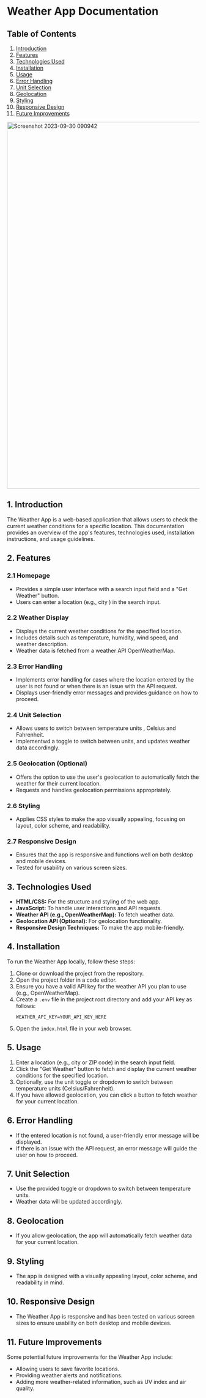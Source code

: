 # Weather App Documentation

## Table of Contents
1. [Introduction](#introduction)
2. [Features](#features)
3. [Technologies Used](#technologies-used)
4. [Installation](#installation)
5. [Usage](#usage)
6. [Error Handling](#error-handling)
7. [Unit Selection](#unit-selection)
8. [Geolocation](#geolocation)
9. [Styling](#styling)
10. [Responsive Design](#responsive-design)
11. [Future Improvements](#future-improvements)
<img width="960" alt="Screenshot 2023-09-30 090942" src="https://github.com/polidahiya/weatherapp3.0/assets/121171390/a450fcf8-edec-43be-9ca9-07da0933ba0e">

## 1. Introduction <a name="introduction"></a>
The Weather App is a web-based application that allows users to check the current weather conditions for a specific location. This documentation provides an overview of the app's features, technologies used, installation instructions, and usage guidelines.

## 2. Features <a name="features"></a>
### 2.1 Homepage
- Provides a simple user interface with a search input field and a "Get Weather" button.
- Users can enter a location (e.g., city ) in the search input.

### 2.2 Weather Display
- Displays the current weather conditions for the specified location.
- Includes details such as temperature, humidity, wind speed, and weather description.
- Weather data is fetched from a weather API OpenWeatherMap.

### 2.3 Error Handling
- Implements error handling for cases where the location entered by the user is not found or when there is an issue with the API request.
- Displays user-friendly error messages and provides guidance on how to proceed.

### 2.4 Unit Selection
- Allows users to switch between temperature units , Celsius and Fahrenheit.
- Implementwd a toggle to switch between units, and updates weather data accordingly.

### 2.5 Geolocation (Optional)
- Offers the option to use the user's geolocation to automatically fetch the weather for their current location.
- Requests and handles geolocation permissions appropriately.

### 2.6 Styling
- Applies CSS styles to make the app visually appealing, focusing on layout, color scheme, and readability.

### 2.7 Responsive Design
- Ensures that the app is responsive and functions well on both desktop and mobile devices.
- Tested for usability on various screen sizes.

## 3. Technologies Used <a name="technologies-used"></a>
- **HTML/CSS:** For the structure and styling of the web app.
- **JavaScript:** To handle user interactions and API requests.
- **Weather API (e.g., OpenWeatherMap):** To fetch weather data.
- **Geolocation API (Optional):** For geolocation functionality.
- **Responsive Design Techniques:** To make the app mobile-friendly.

## 4. Installation <a name="installation"></a>
To run the Weather App locally, follow these steps:
1. Clone or download the project from the repository.
2. Open the project folder in a code editor.
3. Ensure you have a valid API key for the weather API you plan to use (e.g., OpenWeatherMap).
4. Create a `.env` file in the project root directory and add your API key as follows:
   ```
   WEATHER_API_KEY=YOUR_API_KEY_HERE
   ```
5. Open the `index.html` file in your web browser.

## 5. Usage <a name="usage"></a>
1. Enter a location (e.g., city or ZIP code) in the search input field.
2. Click the "Get Weather" button to fetch and display the current weather conditions for the specified location.
3. Optionally, use the unit toggle or dropdown to switch between temperature units (Celsius/Fahrenheit).
4. If you have allowed geolocation, you can click a button to fetch weather for your current location.

## 6. Error Handling <a name="error-handling"></a>
- If the entered location is not found, a user-friendly error message will be displayed.
- If there is an issue with the API request, an error message will guide the user on how to proceed.

## 7. Unit Selection <a name="unit-selection"></a>
- Use the provided toggle or dropdown to switch between temperature units.
- Weather data will be updated accordingly.

## 8. Geolocation <a name="geolocation"></a>
- If you allow geolocation, the app will automatically fetch weather data for your current location.

## 9. Styling <a name="styling"></a>
- The app is designed with a visually appealing layout, color scheme, and readability in mind.

## 10. Responsive Design <a name="responsive-design"></a>
- The Weather App is responsive and has been tested on various screen sizes to ensure usability on both desktop and mobile devices.

## 11. Future Improvements <a name="future-improvements"></a>
Some potential future improvements for the Weather App include:
- Allowing users to save favorite locations.
- Providing weather alerts and notifications.
- Adding more weather-related information, such as UV index and air quality.
